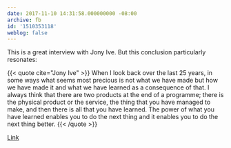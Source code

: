 ```yaml
---
date: 2017-11-10 14:31:58.000000000 -08:00
archive: fb
id: '1510353118'
weblog: false
---
```


This is a great interview with Jony Ive. But this conclusion particularly resonates:

{{< quote cite="Jony Ive" >}}
When I look back over the last 25 years, in some ways what seems most precious is not what we have made but how we have made it and what we have learned as a consequence of that. I always think that there are two products at the end of a programme; there is the physical product or the service, the thing that you have managed to make, and then there is all that you have learned. The power of what you have learned enables you to do the next thing and it enables you to do the next thing better.
{{< /quote >}}

[Link](https://www.wallpaper.com/design/jony-ive-apple-park)
